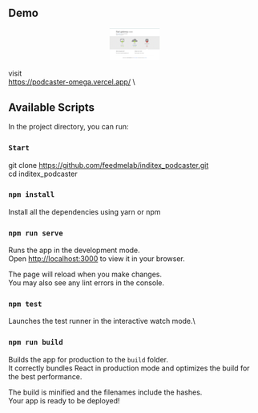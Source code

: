 ## Demo
<p align="center">
  <img src="status.png" width="100px" alt="nombre alternativo"/>
</p>

visit \
https://podcaster-omega.vercel.app/ \

## Available Scripts

In the project directory, you can run:

### `Start`

git clone https://github.com/feedmelab/inditex_podcaster.git \
cd inditex_podcaster

### `npm install`

Install all the dependencies using yarn or npm

### `npm run serve`

Runs the app in the development mode.\
Open [http://localhost:3000](http://localhost:3000) to view it in your browser.

The page will reload when you make changes.\
You may also see any lint errors in the console.

### `npm test`

Launches the test runner in the interactive watch mode.\

### `npm run build`

Builds the app for production to the `build` folder.\
It correctly bundles React in production mode and optimizes the build for the best performance.

The build is minified and the filenames include the hashes.\
Your app is ready to be deployed!
